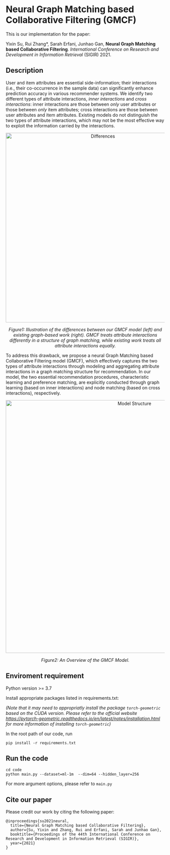 # Neural Graph Matching based Collaborative Filtering (GMCF)

This is our implementation for the paper:

Yixin Su, Rui Zhang*, Sarah Erfani, Junhao Gan, **Neural Graph Matching based Collaborative Filtering**. *International Conference on Research and Development in Information Retrieval* (SIGIR) 2021.

## Description

User and item attributes are essential side-information; their interactions (i.e., their co-occurrence in the sample data) can significantly enhance prediction accuracy in various recommender systems. We identify two different types of attribute interactions, *inner interactions* and *cross interactions*: inner interactions are those between *only* user attributes or those between *only* item attributes; cross interactions are those between user attributes and item attributes. Existing models do not distinguish the two types of attribute interactions, which may not be the most effective way to exploit the information carried by the interactions. 

<p align="center">
  <img src="https://github.com/suyixin12123/GMCF/blob/main/img/running_exmaple.png", alt="Differences" width="600">
  <p align="center"><em>Figure1: Illustration of the differences between our GMCF model (left) and existing graph-based work (right). GMCF treats attribute interactions differently in a structure of graph matching, while existing work treats all attribute interactions equally.</em></p>
</p>


To address this drawback, we propose a neural Graph Matching based Collaborative Filtering model (GMCF), which effectively captures the two types of attribute interactions through modeling and aggregating attribute interactions in a graph matching structure for recommendation. In our model, the two essential recommendation procedures, characteristic learning and preference matching, are explicitly conducted through graph learning (based on inner interactions) and node matching (based on cross interactions), respectively.

<p align="center">
  <img src="https://github.com/suyixin12123/GMCF/blob/main/img/GMCF_structure.png", alt="Model Structure" width="800">
  <p align="center"><em>Figure2: An Overview of the GMCF Model.</em></p>
</p>


## Enviroment requirement

Python version >= 3.7

Install appropriate packages listed in requirements.txt:

*(Note that it may need to appropriatly install the package ```torch-geometric``` based on the CUDA version. Please refer to the official website https://pytorch-geometric.readthedocs.io/en/latest/notes/installation.html for more information of installing ```torch-geometric```)*

In the root path of our code, run

```
pip install -r requirements.txt
```

## Run the code

```
cd code
python main.py --dataset=ml-1m  --dim=64 --hidden_layer=256
```

For more argument options, please refer to ```main.py```


## Cite our paper

Please credit our work by citing the following paper:

```
@inproceedings{su2021neural,
  title={Neural Graph Matching based Collaborative Filtering},
  author={Su, Yixin and Zhang, Rui and Erfani, Sarah and Junhao Gan},
  booktitle={Proceedings of the 44th International Conference on Research and Development in Information Retrieval (SIGIR)},
  year={2021}
}
```

